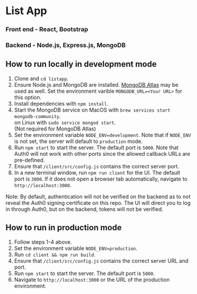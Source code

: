 # List App

### Front end - React, Bootstrap

### Backend - Node.js, Express.js, MongoDB

## How to run locally in development mode

1. Clone and `cd listapp`.
2. Ensure Node.js and MongoDB are installed.
   [MongoDB Atlas](https://www.mongodb.com/atlas) may be used as well. Set the environment varible `MONGODB_URL=<Your URL>` for this option.
3. Install dependencies with `npm install`.
4. Start the MongoDB service
   on MacOS with `brew services start mongodb-community`.  
   on Linux with `sudo service mongod start`.  
   (Not required for MongoDB Atlas)
5. Set the environment variable `NODE_ENV=development`.
   Note that if `NODE_ENV` is not set, the server will default to `production` mode.
6. Run `npm start` to start the server. The default port is `5000`.
   Note that Auth0 will not work with other ports since the allowed callback URLs are pre-defined.
7. Ensure that `/client/src/config.js` contains the correct server port.
8. In a new terminal window, run `npm run client` for the UI. The default port is `3000`.
   If it does not open a browser tab automatically, navigate to `http://localhost:3000`.

Note: By default, authentication will not be verified on the backend as to not reveal the Auth0 signing certificate on this repo. The UI will direct you to log in through Auth0, but on the backend, tokens will not be verified.

## How to run in production mode
1. Follow steps 1-4 above.
2. Set the environment variable `NODE_ENV=production`.
3. Run `cd client && npm run build`.
4. Ensure that `/client/src/config.js` contains the correct server URL and port.
5. Run `npm start` to start the server. The default port is `5000`.
6. Navigate to `http://localhost:3000` or the URL of the production environment.

